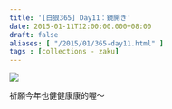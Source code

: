 ```yaml
---
title: '[白狼365] Day11：鏡開き'
date: 2015-01-11T12:00:00.000+08:00
draft: false
aliases: [ "/2015/01/365-day11.html" ]
tags : [collections - zaku]
---
```


![](/images/zaku011.jpg)

祈願今年也健健康康的喔～
